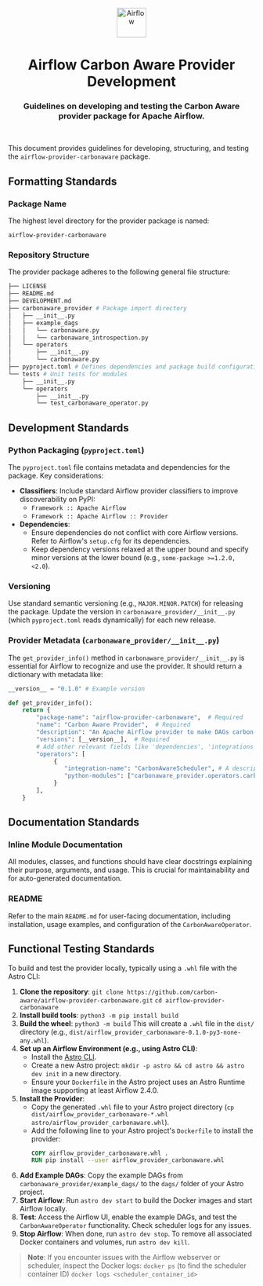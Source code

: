 <p align="center">
  <a href="https://www.airflow.apache.org">
    <img alt="Airflow" src="https://cwiki.apache.org/confluence/download/attachments/145723561/airflow_transparent.png?api=v2" width="60" />
  </a>
</p>
<h1 align="center">
  Airflow Carbon Aware Provider Development
</h1>
<h3 align="center">
  Guidelines on developing and testing the Carbon Aware provider package for Apache Airflow.
</h3>

<br/>

This document provides guidelines for developing, structuring, and testing the `airflow-provider-carbonaware` package.

## Formatting Standards

### Package Name

The highest level directory for the provider package is named:

```
airflow-provider-carbonaware
```

### Repository Structure

The provider package adheres to the following general file structure:

```bash
├── LICENSE
├── README.md
├── DEVELOPMENT.md
├── carbonaware_provider # Package import directory
│   ├── __init__.py
│   ├── example_dags
│   │   └── carbonaware.py
│   │   └── carbonaware_introspection.py
│   └── operators
│       ├── __init__.py
│       └── carbonaware.py
├── pyproject.toml # Defines dependencies and package build configuration
└── tests # Unit tests for modules
    ├── __init__.py
    └── operators
        ├── __init__.py
        └── test_carbonaware_operator.py
```

## Development Standards

### Python Packaging (`pyproject.toml`)

The `pyproject.toml` file contains metadata and dependencies for the package. Key considerations:

*   **Classifiers**: Include standard Airflow provider classifiers to improve discoverability on PyPI:
    *   `Framework :: Apache Airflow`
    *   `Framework :: Apache Airflow :: Provider`
*   **Dependencies**:
    *   Ensure dependencies do not conflict with core Airflow versions. Refer to Airflow's `setup.cfg` for its dependencies.
    *   Keep dependency versions relaxed at the upper bound and specify minor versions at the lower bound (e.g., `some-package >=1.2.0, <2.0`).

### Versioning

Use standard semantic versioning (e.g., `MAJOR.MINOR.PATCH`) for releasing the package. Update the version in `carbonaware_provider/__init__.py` (which `pyproject.toml` reads dynamically) for each new release.

### Provider Metadata (`carbonaware_provider/__init__.py`)

The `get_provider_info()` method in `carbonaware_provider/__init__.py` is essential for Airflow to recognize and use the provider. It should return a dictionary with metadata like:

```python
__version__ = "0.1.0" # Example version

def get_provider_info():
    return {
        "package-name": "airflow-provider-carbonaware",  # Required
        "name": "Carbon Aware Provider",  # Required
        "description": "An Apache Airflow provider to make DAGs carbon-aware by optimizing run times based on carbon intensity.",  # Required
        "versions": [__version__],  # Required
        # Add other relevant fields like 'dependencies', 'integrations' if applicable
        "operators": [
             {
                "integration-name": "CarbonAwareScheduler", # A descriptive name for the integration your operator provides
                "python-modules": ["carbonaware_provider.operators.carbonaware.CarbonAwareOperator"],
             }
        ],
    }
```

## Documentation Standards

### Inline Module Documentation

All modules, classes, and functions should have clear docstrings explaining their purpose, arguments, and usage. This is crucial for maintainability and for auto-generated documentation.

### README

Refer to the main `README.md` for user-facing documentation, including installation, usage examples, and configuration of the `CarbonAwareOperator`.

## Functional Testing Standards

To build and test the provider locally, typically using a `.whl` file with the Astro CLI:

1.  **Clone the repository**:
    `git clone https://github.com/carbon-aware/airflow-provider-carbonaware.git`
    `cd airflow-provider-carbonaware`
2.  **Install build tools**:
    `python3 -m pip install build`
3.  **Build the wheel**:
    `python3 -m build`
    This will create a `.whl` file in the `dist/` directory (e.g., `dist/airflow_provider_carbonaware-0.1.0-py3-none-any.whl`).
4.  **Set up an Airflow Environment (e.g., using Astro CLI)**:
    *   Install the [Astro CLI](https://docs.astronomer.io/astro/cli/install-cli).
    *   Create a new Astro project: `mkdir -p astro && cd astro && astro dev init` in a new directory.
    *   Ensure your `Dockerfile` in the Astro project uses an Astro Runtime image supporting at least Airflow 2.4.0.
5.  **Install the Provider**:
    *   Copy the generated `.whl` file to your Astro project directory (`cp dist/airflow_provider_carbonaware-*.whl astro/airflow_provider_carbonaware.whl`).
    *   Add the following line to your Astro project's `Dockerfile` to install the provider:
        ```dockerfile
        COPY airflow_provider_carbonaware.whl .
        RUN pip install --user airflow_provider_carbonaware.whl
        ```
6.  **Add Example DAGs**:
    Copy the example DAGs from `carbonaware_provider/example_dags/` to the `dags/` folder of your Astro project.
7.  **Start Airflow**:
    Run `astro dev start` to build the Docker images and start Airflow locally.
8.  **Test**:
    Access the Airflow UI, enable the example DAGs, and test the `CarbonAwareOperator` functionality. Check scheduler logs for any issues.
9.  **Stop Airflow**:
    When done, run `astro dev stop`. To remove all associated Docker containers and volumes, run `astro dev kill`.

> **Note**: If you encounter issues with the Airflow webserver or scheduler, inspect the Docker logs:
> `docker ps` (to find the scheduler container ID)
> `docker logs <scheduler_container_id>`
